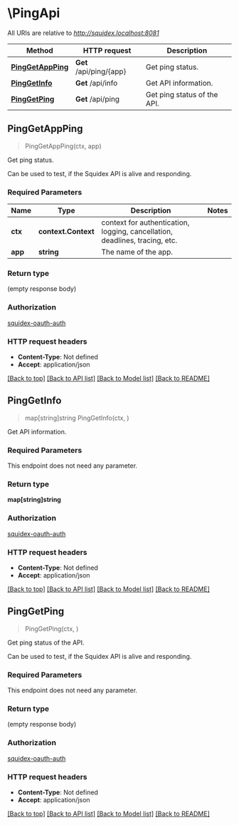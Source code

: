 # \PingApi

All URIs are relative to *http://squidex.localhost:8081*

Method | HTTP request | Description
------------- | ------------- | -------------
[**PingGetAppPing**](PingApi.md#PingGetAppPing) | **Get** /api/ping/{app} | Get ping status.
[**PingGetInfo**](PingApi.md#PingGetInfo) | **Get** /api/info | Get API information.
[**PingGetPing**](PingApi.md#PingGetPing) | **Get** /api/ping | Get ping status of the API.



## PingGetAppPing

> PingGetAppPing(ctx, app)

Get ping status.

Can be used to test, if the Squidex API is alive and responding.

### Required Parameters


Name | Type | Description  | Notes
------------- | ------------- | ------------- | -------------
**ctx** | **context.Context** | context for authentication, logging, cancellation, deadlines, tracing, etc.
**app** | **string**| The name of the app. | 

### Return type

 (empty response body)

### Authorization

[squidex-oauth-auth](../README.md#squidex-oauth-auth)

### HTTP request headers

- **Content-Type**: Not defined
- **Accept**: application/json

[[Back to top]](#) [[Back to API list]](../README.md#documentation-for-api-endpoints)
[[Back to Model list]](../README.md#documentation-for-models)
[[Back to README]](../README.md)


## PingGetInfo

> map[string]string PingGetInfo(ctx, )

Get API information.

### Required Parameters

This endpoint does not need any parameter.

### Return type

**map[string]string**

### Authorization

[squidex-oauth-auth](../README.md#squidex-oauth-auth)

### HTTP request headers

- **Content-Type**: Not defined
- **Accept**: application/json

[[Back to top]](#) [[Back to API list]](../README.md#documentation-for-api-endpoints)
[[Back to Model list]](../README.md#documentation-for-models)
[[Back to README]](../README.md)


## PingGetPing

> PingGetPing(ctx, )

Get ping status of the API.

Can be used to test, if the Squidex API is alive and responding.

### Required Parameters

This endpoint does not need any parameter.

### Return type

 (empty response body)

### Authorization

[squidex-oauth-auth](../README.md#squidex-oauth-auth)

### HTTP request headers

- **Content-Type**: Not defined
- **Accept**: application/json

[[Back to top]](#) [[Back to API list]](../README.md#documentation-for-api-endpoints)
[[Back to Model list]](../README.md#documentation-for-models)
[[Back to README]](../README.md)

